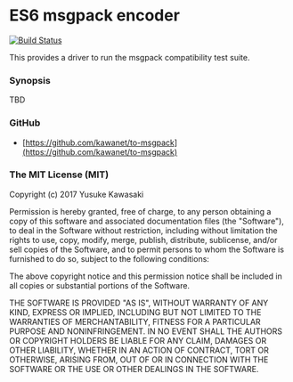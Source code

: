 # ES6 msgpack encoder

[![Build Status](https://travis-ci.org/kawanet/to-msgpack.svg?branch=master)](https://travis-ci.org/kawanet/to-msgpack)

This provides a driver to run the msgpack compatibility test suite.

### Synopsis

TBD

### GitHub

- [https://github.com/kawanet/to-msgpack](https://github.com/kawanet/to-msgpack)

### The MIT License (MIT)

Copyright (c) 2017 Yusuke Kawasaki

Permission is hereby granted, free of charge, to any person obtaining a copy
of this software and associated documentation files (the "Software"), to deal
in the Software without restriction, including without limitation the rights
to use, copy, modify, merge, publish, distribute, sublicense, and/or sell
copies of the Software, and to permit persons to whom the Software is
furnished to do so, subject to the following conditions:

The above copyright notice and this permission notice shall be included in all
copies or substantial portions of the Software.

THE SOFTWARE IS PROVIDED "AS IS", WITHOUT WARRANTY OF ANY KIND, EXPRESS OR
IMPLIED, INCLUDING BUT NOT LIMITED TO THE WARRANTIES OF MERCHANTABILITY,
FITNESS FOR A PARTICULAR PURPOSE AND NONINFRINGEMENT. IN NO EVENT SHALL THE
AUTHORS OR COPYRIGHT HOLDERS BE LIABLE FOR ANY CLAIM, DAMAGES OR OTHER
LIABILITY, WHETHER IN AN ACTION OF CONTRACT, TORT OR OTHERWISE, ARISING FROM,
OUT OF OR IN CONNECTION WITH THE SOFTWARE OR THE USE OR OTHER DEALINGS IN THE
SOFTWARE.

